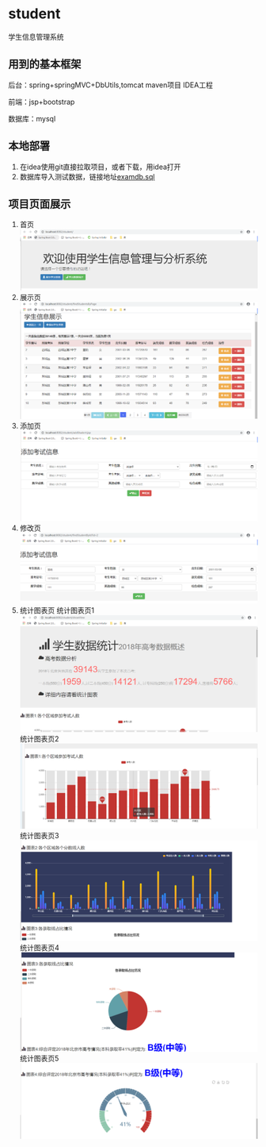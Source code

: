 # student
学生信息管理系统

## 用到的基本框架
后台：spring+springMVC+DbUtils,tomcat  maven项目 IDEA工程

前端：jsp+bootstrap

数据库：mysql

## 本地部署

1. 在idea使用git直接拉取项目，或者下载，用idea打开
2. 数据库导入测试数据，链接地址[examdb.sql](http://blog.csdn.net/guodongxiaren "examdb.sql")

## 项目页面展示

1. 首页
![首页](./src/main/webapp/static/img/首页.png)
2. 展示页
![展示页](./src/main/webapp/static/img/展示页.png)
3. 添加页
![添加页](./src/main/webapp/static/img/添加页.png)
4. 修改页
![修改页](./src/main/webapp/static/img/修改页.png)
5. 统计图表页
统计图表页1
![统计图表页1](./src/main/webapp/static/img/统计图表页1.png)
统计图表页2
![统计图表页2](./src/main/webapp/static/img/统计图表页2.png)
统计图表页3
![统计图表页3](./src/main/webapp/static/img/统计图表页3.png)
统计图表页4
![统计图表页4](./src/main/webapp/static/img/统计图表页4.png)
统计图表页5
![统计图表页5](./src/main/webapp/static/img/统计图表页5.png)